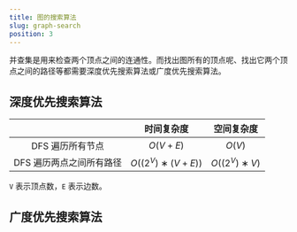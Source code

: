 ```yaml
---
title: 图的搜索算法
slug: graph-search
position: 3
---
```


并查集是用来检查两个顶点之间的连通性。而找出图所有的顶点呢、找出它两个顶点之间的路径等都需要深度优先搜索算法或广度优先搜索算法。

## 深度优先搜索算法

|                          |    时间复杂度    |  空间复杂度  |
| :----------------------: | :--------------: | :----------: |
|     DFS 遍历所有节点     |     $O(V+E)$     |    $O(V)$    |
| DFS 遍历两点之间所有路径 | $O((2^V)∗(V+E))$ | $O((2^V)∗V)$ |

`V` 表示顶点数，`E` 表示边数。


## 广度优先搜索算法



